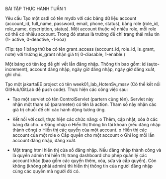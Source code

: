 BÀI TẬP THỰC HÀNH TUẦN 1

Yêu cầu
Tạo một csdl có tên mydb với các bảng dữ liệu account (account_id, full_name, password, email,
phone, status), bảng role (role_id, role_name, description, status). Một account thuộc về nhiều
role, mỗi role có thể có nhiều account. Trong đó status là trường để chỉ trạng thái mẫu tin (1-
active, 0-deactive, -1-xóa)

(Tip: tạo 1 bảng thứ ba có tên grant_access (account_id, role_id, is_grant, note) với trường
is_grant nhận giá trị 0-diasable, 1-enable.)

Một bảng có tên log để ghi vết lần đăng nhập. Thông tin bao gồm: id (auto-increment), account
đăng nhập, ngày giờ đăng nhập, ngày giờ đăng xuất, ghi chú.

Tạo một jakartaEE project có tên week01_lab_HotenSv_mssv (Có thể kết nối GitHub/GitLab để
push code). Thực hiện các công việc sau:
- Tạo một servlet có tên ControlServlet (partern cùng tên). Servlet này nhận một tham số
(parameter) có tên là action. Tham số này nhận các giá trị chuỗi để chỉ các hành động
tương ứng.

- Kết nối với csdl, thực hiện các chức năng:
o Thêm, cập nhật, xóa ở các bảng đã cho.
o Đăng nhập
o Hiển thị thông tin tài khoản (nếu đăng nhập thành công)
o Hiển thị các quyền của một account.
o Hiển thị các account của một role
o Cấp quyền cho một account
o Ghi log mỗi lần account đăng nhập, đăng xuất.
- Một trang html hiển thị cửa sổ đăng nhập. Nếu đăng nhập thành công và là quyền admin
thì hiển thị trang dashboard cho phép quản lý các account khác (bao gồm các quyền thêm,
xóa, sửa và cấp quyền). Còn không (không phải admin) thì hiển thị thông tin của người
đăng nhập cùng các quyền mà người đó có.
